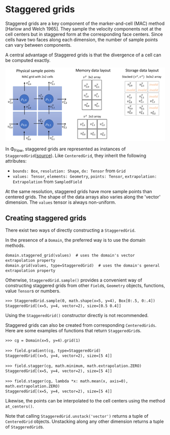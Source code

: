 # Staggered grids

Staggered grids are a key component of the marker-and-cell (MAC) method \[Harlow and Welch 1965\].
They sample the velocity components not at the cell centers but in staggered form at the corresponding face centers.
Since cells have two faces along each dimension, the number of sample points can vary between components.

A central advantage of Staggered grids is that the divergence of a cell can be computed exactly.

![image](./figures/Staggered.png)

In Φ<sub>Flow</sub>, staggered grids are represented as instances of `StaggeredGrid`([source](../phi/field/_grid.py)).
Like `CenteredGrid`, they inherit the following attributes:
 
* `bounds: Box`, `resolution: Shape`, `dx: Tensor` from `Grid`
* `values: Tensor`, `elements: Geometry`, `points: Tensor`, `extrapolation: Extrapolation` from `SampledField`

At the same resolution, staggered grids have more sample points than centered grids.
The shape of the data arrays also varies along the 'vector' dimension.
The `values` tensor is always non-uniform.


## Creating staggered grids

There exist two ways of directly constructing a `StaggeredGrid`.

In the presence of a `Domain`, the preferred way is to use the domain methods.
```
domain.staggered_grid(values)  # uses the domain's vector extrapolation property
domain.grid(values, type=StaggeredGrid)  # uses the domain's general extrapolation property
```

Otherwise, `StaggeredGrid.sample()` provides a convenient way of constructing staggered grids from
other `Field`s,
`Geometry` objects,
functions,
value `Tensor`s or
numbers.

```
>>> StaggeredGrid.sample(0, math.shape(x=5, y=4), Box[0:.5, 0:.4])
StaggeredGrid[(x=5, y=4, vector=2), size=[0.5 0.4]]
```

Using the `StaggeredGrid()` constructor directly is not recommended.


Staggered grids can also be created from corresponding `CenteredGrids`.
Here are some examples of functions that return `StaggeredGrid`s.

```
>>> cg = Domain(x=5, y=4).grid(1)

>>> field.gradient(cg, type=StaggeredGrid)
StaggeredGrid[(x=5, y=4, vector=2), size=[5 4]]

>>> field.stagger(cg, math.minimum, math.extrapolation.ZERO)
StaggeredGrid[(x=5, y=4, vector=2), size=[5 4]]

>>> field.stagger(cg, lambda *x: math.mean(x, axis=0), math.extrapolation.ZERO)
StaggeredGrid[(x=5, y=4, vector=2), size=[5 4]]
```

Likewise, the points can be interpolated to the cell centers using the method `at_centers()`.

Note that calling `StaggeredGrid.unstack('vector')` returns a tuple of `CenteredGrid` objects.
Unstacking along any other dimension returns a tuple of `StaggeredGrid`s.
